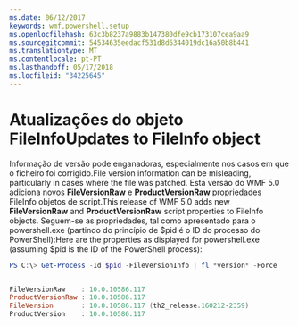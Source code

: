 ```yaml
---
ms.date: 06/12/2017
keywords: wmf,powershell,setup
ms.openlocfilehash: 63c3b8237a9883b147380dfe9cb173107cea9aa9
ms.sourcegitcommit: 54534635eedacf531d8d6344019dc16a50b8b441
ms.translationtype: MT
ms.contentlocale: pt-PT
ms.lasthandoff: 05/17/2018
ms.locfileid: "34225645"
---
```

# <a name="updates-to-fileinfo-object"></a><span data-ttu-id="97b29-102">Atualizações do objeto FileInfo</span><span class="sxs-lookup"><span data-stu-id="97b29-102">Updates to FileInfo object</span></span>
<span data-ttu-id="97b29-103">Informação de versão pode enganadoras, especialmente nos casos em que o ficheiro foi corrigido.</span><span class="sxs-lookup"><span data-stu-id="97b29-103">File version information can be misleading, particularly in cases where the file was patched.</span></span> <span data-ttu-id="97b29-104">Esta versão do WMF 5.0 adiciona novos **FileVersionRaw** e **ProductVersionRaw** propriedades FileInfo objetos de script.</span><span class="sxs-lookup"><span data-stu-id="97b29-104">This release of WMF 5.0 adds new **FileVersionRaw** and **ProductVersionRaw** script properties to FileInfo objects.</span></span> <span data-ttu-id="97b29-105">Seguem-se as propriedades, tal como apresentado para o powershell.exe (partindo do princípio de $pid é o ID do processo do PowerShell):</span><span class="sxs-lookup"><span data-stu-id="97b29-105">Here are the properties as displayed for powershell.exe (assuming $pid is the ID of the PowerShell process):</span></span>

```powershell
PS C:\> Get-Process -Id $pid -FileVersionInfo | fl *version* -Force


FileVersionRaw    : 10.0.10586.117
ProductVersionRaw : 10.0.10586.117
FileVersion       : 10.0.10586.117 (th2_release.160212-2359)
ProductVersion    : 10.0.10586.117
